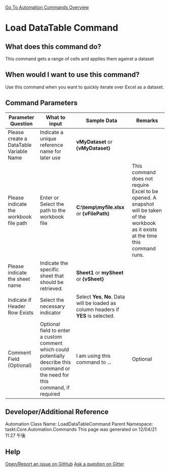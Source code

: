 <!--TITLE: Load DataTable Command -->
<!-- SUBTITLE: a command in the DataTable Commands group. -->
[Go To Automation Commands Overview](/automation-commands.md)


# Load DataTable Command


## What does this command do?
This command gets a range of cells and applies them against a dataset


## When would I want to use this command?
Use this command when you want to quickly iterate over Excel as a dataset.


## Command Parameters
| Parameter Question   	| What to input  	|  Sample Data 	| Remarks  	|
| ---                    | ---               | ---           | ---       |
|Please create a DataTable Variable Name|Indicate a unique reference name for later use|**vMyDataset** or **{vMyDataset}**||
|Please indicate the workbook file path|Enter or Select the path to the workbook file|**C:\temp\myfile.xlsx** or **{vFilePath}**|This command does not require Excel to be opened.  A snapshot will be taken of the workbook as it exists at the time this command runs.|
|Please indicate the sheet name|Indicate the specific sheet that should be retrieved.|**Sheet1** or **mySheet** or **{vSheet}**||
|Indicate if Header Row Exists|Select the necessary indicator|Select **Yes**, **No**.  Data will be loaded as column headers if **YES** is selected.||
|Comment Field (Optional)|Optional field to enter a custom comment which could potentially describe this command or the need for this command, if required|I am using this command to ...|Optional|












## Developer/Additional Reference
Automation Class Name: LoadDataTableCommand
Parent Namespace: taskt.Core.Automation.Commands
This page was generated on 12/04/21 11:27 午後


## Help
[Open/Report an issue on GitHub](https://github.com/saucepleez/taskt/issues/new)
[Ask a question on Gitter](https://gitter.im/taskt-rpa/Lobby)
